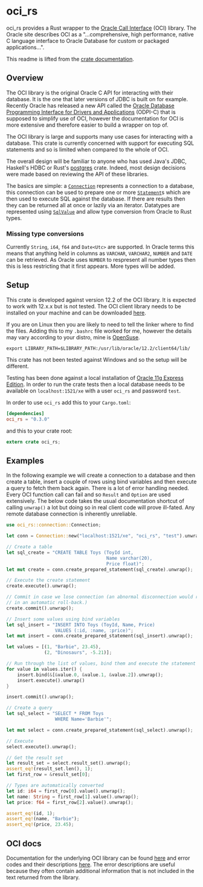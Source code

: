 # oci_rs

oci_rs provides a Rust wrapper to the [Oracle Call Interface][1] (OCI) library.
The Oracle site describes OCI as a "...comprehensive, high performance, native C
language interface to Oracle Database for custom or packaged applications...".

This readme is lifted from the [crate documentation][12].

## Overview

The OCI library is the original Oracle C API for interacting with their database. It is the one
that later versions of JDBC is built on for example. Recently Oracle has released a new API
called the [Oracle Database Programming Interface for Drivers and Applications][2] (ODPI-C)
that is supposed to simplify use of OCI, however the documentation for OCI
is more extensive and therefore easier to build a wrapper on top of.

The OCI library is large and supports many use cases for interacting with a database. This
crate is currently concerned with support for executing SQL statements and so is limited when
compared to the whole of OCI.

The overall design will be familiar to anyone who has used Java's JDBC, Haskell's HDBC or
Rust's [postgres][3] crate. Indeed, most design decisions were
made based on reviewing the API of these libraries.

The basics are simple: a [`Connection`][4] represents a connection to a database, this connection
can be used to prepare one or more [`Statement`][5]s which are then used to execute SQL against the
database. If there are results then they can be returned all at once or lazily via an iterator.
Datatypes are represented using [`SqlValue`][6] and allow type conversion from Oracle
to Rust types.

### Missing type conversions

Currently `String`, `i64`, `f64` and `Date<Utc>` are supported. In Oracle terms this means that anything
held in columns as `VARCHAR`, `VARCHAR2`, `NUMBER` and `DATE` can be retrieved. As Oracle uses `NUMBER` to
respresent all number types then this is less restricting that it first appears. More types
will be added.

## Setup

This crate is developed against version 12.2 of the OCI library. It is expected to work with
12.x.x but is not tested. The OCI client library needs to be installed on your machine and can be
downloaded [here][7].

If you are on Linux then you are likely to need to tell the linker where
to find the files. Adding this to my `.bashrc` file worked for me, however the details may vary
according to your distro, mine is [OpenSuse][8].

```text
export LIBRARY_PATH=$LIBRARY_PATH:/usr/lib/oracle/12.2/client64/lib/
```

This crate has not been tested against Windows and so the setup will be different.

Testing has been done against a local installation of [Oracle 11g Express Edition][9].
In order to run the crate tests then a local database needs to be
available on `localhost:1521/xe` with a user `oci_rs` and password `test`.

In order to use `oci_rs` add this to your `Cargo.toml`:

```toml
[dependencies]
oci_rs = "0.3.0"
```
and this to your crate root:

```rust
extern crate oci_rs;
```

## Examples

In the following example we will create a connection to a database and then create a table,
insert a couple of rows using bind variables and then execute a query to fetch them back again.
There is a lot of error handling needed. Every OCI function call can fail and so `Result` and
`Option` are used extensively. The below code takes the usual documentation shortcut of calling
`unwrap()` a lot but doing so in real client code will prove ill-fated. Any remote database connection is
inherently unreliable.

```rust
use oci_rs::connection::Connection;

let conn = Connection::new("localhost:1521/xe", "oci_rs", "test").unwrap();

// Create a table
let sql_create = "CREATE TABLE Toys (ToyId int,
                                     Name varchar(20),
                                     Price float)";
let mut create = conn.create_prepared_statement(sql_create).unwrap();

// Execute the create statement
create.execute().unwrap();

// Commit in case we lose connection (an abnormal disconnection would result
// in an automatic roll-back.)
create.commit().unwrap();

// Insert some values using bind variables
let sql_insert = "INSERT INTO Toys (ToyId, Name, Price)
                  VALUES (:id, :name, :price)";
let mut insert = conn.create_prepared_statement(sql_insert).unwrap();

let values = [(1, "Barbie", 23.45),
              (2, "Dinosaurs", -5.21)];

// Run through the list of values, bind them and execute the statement
for value in values.iter() {
    insert.bind(&[&value.0, &value.1, &value.2]).unwrap();
    insert.execute().unwrap()
}

insert.commit().unwrap();

// Create a query
let sql_select = "SELECT * FROM Toys
                  WHERE Name='Barbie'";

let mut select = conn.create_prepared_statement(sql_select).unwrap();

// Execute
select.execute().unwrap();

// Get the result set
let result_set = select.result_set().unwrap();
assert_eq!(result_set.len(), 1);
let first_row = &result_set[0];

// Types are automatically converted
let id: i64 = first_row[0].value().unwrap();
let name: String = first_row[1].value().unwrap();
let price: f64 = first_row[2].value().unwrap();

assert_eq!(id, 1);
assert_eq!(name, "Barbie");
assert_eq!(price, 23.45);

```
## OCI docs

Documentation for the underlying OCI library can be found [here][10] and error codes and their
descriptions [here][11]. The error descriptions are useful because they often contain
additional information that is not included in the text returned from the library.

[1]: http://www.oracle.com/technetwork/database/features/oci/index-090945.html
[2]: https://github.com/oracle/odpi
[3]: https://crates.io/crates/postgres
[4]: connection/struct.Connection.html
[5]: statement/struct.Statement.html
[6]: types/enum.SqlValue.html
[7]: http://www.oracle.com/technetwork/database/features/instant-client/index-097480.html
[8]: https://www.opensuse.org/
[9]: http://www.oracle.com/technetwork/database/database-technologies/express-edition/overview/index.html
[10]: http://docs.oracle.com/database/122/LNOCI/toc.htm
[11]: https://docs.oracle.com/database/122/ERRMG/toc.htm
[12]: https://docs.rs/oci_rs/0.3.1/oci_rs/ 
